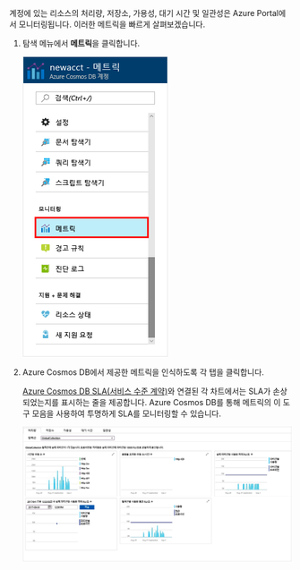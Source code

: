 계정에 있는 리소스의 처리량, 저장소, 가용성, 대기 시간 및 일관성은 Azure Portal에서 모니터링됩니다. 이러한 메트릭을 빠르게 살펴보겠습니다. 

1. 탐색 메뉴에서 **메트릭**을 클릭합니다.

   ![Azure Portal의 메트릭](./media/cosmos-db-tutorial-review-slas/metrics.png)

2. Azure Cosmos DB에서 제공한 메트릭을 인식하도록 각 탭을 클릭합니다. 

    [Azure Cosmos DB SLA(서비스 수준 계약)](https://azure.microsoft.com/support/legal/sla/cosmos-db/)와 연결된 각 차트에서는 SLA가 손상되었는지를 표시하는 줄을 제공합니다. Azure Cosmos DB를 통해 메트릭의 이 도구 모음을 사용하여 투명하게 SLA를 모니터링할 수 있습니다. 

   ![Azure Cosmos DB 메트릭 도구 모음](./media/cosmos-db-tutorial-review-slas/metrics-suite.png)